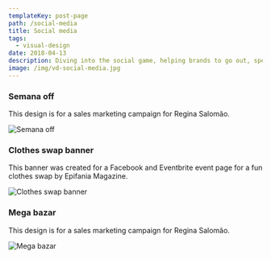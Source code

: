 ```yaml
---
templateKey: post-page
path: /social-media
title: Social media
tags:
  - visual-design
date: 2018-04-13
description: Diving into the social game, helping brands to go out, speak their voice, creating a solid online reputation, playing with my design and digital marketing skills. 
image: /img/vd-social-media.jpg
---
```


### Semana off

This design is for a sales marketing campaign for Regina Salomão.

![Semana off](https://farm1.staticflickr.com/696/20860242794_23bb9c7c13_h.jpg)

### Clothes swap banner

This banner was created for a Facebook and Eventbrite event page for a fun clothes swap by Epifania Magazine.

![Clothes swap banner](https://farm8.staticflickr.com/7507/26778621212_8c90c6231c_h.jpg)

### Mega bazar

This design is for a sales marketing campaign for Regina Salomão.

![Mega bazar](https://farm1.staticflickr.com/708/21296049659_02b6db1661_h.jpg)
